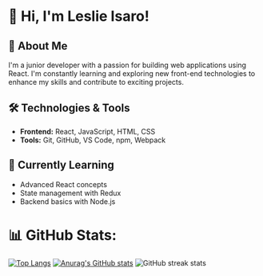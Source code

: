 # 👋 Hi, I'm Leslie Isaro!

## 🚀 About Me
I'm a junior developer with a passion for building web applications using React. I'm constantly learning and exploring new front-end technologies to enhance my skills and contribute to exciting projects.

## 🛠️ Technologies & Tools
- **Frontend:** React, JavaScript, HTML, CSS
- **Tools:** Git, GitHub, VS Code, npm, Webpack

## 🌱 Currently Learning
- Advanced React concepts
- State management with Redux
- Backend basics with Node.js

# 📊 GitHub Stats:
[![Top Langs](https://github-readme-stats.vercel.app/api/top-langs/?username=VictorMugisha)](https://github.com/anuraghazra/github-readme-stats)
[![Anurag's GitHub stats](https://github-readme-stats.vercel.app/api?username=l-isaro)](https://github.com/anuraghazra/github-readme-stats)
![GitHub streak stats](https://streak-stats.demolab.com/?user=l-isaro) 

  

